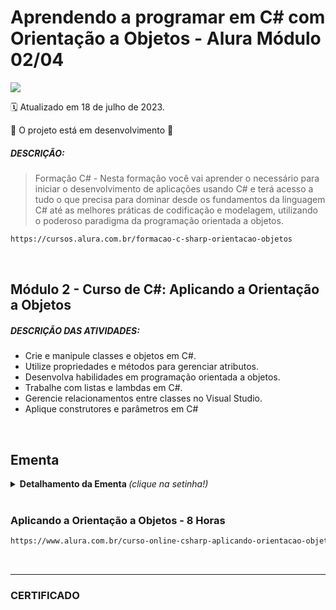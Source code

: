 # Aprendendo a programar em C# com Orientação a Objetos - Alura Módulo 02/04

<img src="https://img.shields.io/static/v1?label=Formação CSharp-POO&message=ALURA&color=115EBC&style=for-the-badge"/>

:spiral_calendar: Atualizado em 18 de julho de 2023.

:construction: O projeto está em desenvolvimento :construction: <br>

##### DESCRIÇÃO:
> Formação C# - Nesta formação você vai aprender o necessário para iniciar o desenvolvimento de aplicações usando C# e terá acesso a tudo o que precisa para dominar desde os fundamentos da linguagem C# até as melhores práticas de codificação e modelagem, utilizando o poderoso paradigma da programação orientada a objetos.

```bash
https://cursos.alura.com.br/formacao-c-sharp-orientacao-objetos
```
<br>

## Módulo 2 - Curso de C#: Aplicando a Orientação a Objetos
##### DESCRIÇÃO DAS ATIVIDADES:

* Crie e manipule classes e objetos em C#.
* Utilize propriedades e métodos para gerenciar atributos.
* Desenvolva habilidades em programação orientada a objetos.
* Trabalhe com listas e lambdas em C#.
* Gerencie relacionamentos entre classes no Visual Studio.
* Aplique construtores e parâmetros em C#
<br>

## Ementa
<details>
  <summary> <b> Detalhamento da Ementa </b> <i>(clique na setinha!)</i> </summary><br>

1. Classe e método no C#.
2. Métodos de acesso e propriedades.
3. Integrando classes e definindo relacionamentos.
4. Construtor de bandas.
5. Desafio.
   
</details>
<br>

### Aplicando a Orientação a Objetos - 8 Horas
```bash
https://www.alura.com.br/curso-online-csharp-aplicando-orientacao-objetos
```
<br>

----

### CERTIFICADO


